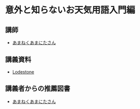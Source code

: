 # 意外と知らないお天気用語入門編
## 講師
- [あまねくあまにたさん](https://twitter.com/amanita_FF14)

## 講義資料
- [Lodestone](https://jp.finalfantasyxiv.com/lodestone/character/15829612/blog/4046479/)

## 講義者からの推薦図書
- [あまねくあまにたさん](../booklist/25.html)